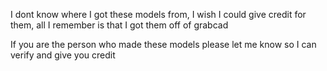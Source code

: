 I dont know where I got these models from, I wish I could give credit for them, all I remember is that I got them off of grabcad 

If you are the person who made these models please let me know so I can verify and give you credit 